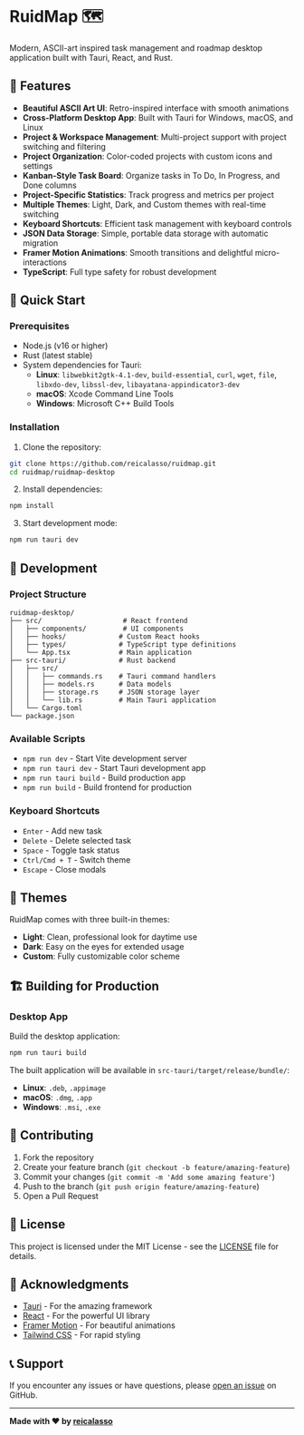 # RuidMap 🗺️

Modern, ASCII-art inspired task management and roadmap desktop application built with Tauri, React, and Rust.

## 🌟 Features

- **Beautiful ASCII Art UI**: Retro-inspired interface with smooth animations
- **Cross-Platform Desktop App**: Built with Tauri for Windows, macOS, and Linux
- **Project & Workspace Management**: Multi-project support with project switching and filtering
- **Project Organization**: Color-coded projects with custom icons and settings
- **Kanban-Style Task Board**: Organize tasks in To Do, In Progress, and Done columns
- **Project-Specific Statistics**: Track progress and metrics per project
- **Multiple Themes**: Light, Dark, and Custom themes with real-time switching
- **Keyboard Shortcuts**: Efficient task management with keyboard controls
- **JSON Data Storage**: Simple, portable data storage with automatic migration
- **Framer Motion Animations**: Smooth transitions and delightful micro-interactions
- **TypeScript**: Full type safety for robust development

## 🚀 Quick Start

### Prerequisites

- Node.js (v16 or higher)
- Rust (latest stable)
- System dependencies for Tauri:
  - **Linux**: `libwebkit2gtk-4.1-dev`, `build-essential`, `curl`, `wget`, `file`, `libxdo-dev`, `libssl-dev`, `libayatana-appindicator3-dev`
  - **macOS**: Xcode Command Line Tools
  - **Windows**: Microsoft C++ Build Tools

### Installation

1. Clone the repository:
```bash
git clone https://github.com/reicalasso/ruidmap.git
cd ruidmap/ruidmap-desktop
```

2. Install dependencies:
```bash
npm install
```

3. Start development mode:
```bash
npm run tauri dev
```

## 🔧 Development

### Project Structure

```
ruidmap-desktop/
├── src/                    # React frontend
│   ├── components/         # UI components
│   ├── hooks/             # Custom React hooks
│   ├── types/             # TypeScript type definitions
│   └── App.tsx            # Main application
├── src-tauri/             # Rust backend
│   ├── src/
│   │   ├── commands.rs    # Tauri command handlers
│   │   ├── models.rs      # Data models
│   │   ├── storage.rs     # JSON storage layer
│   │   └── lib.rs         # Main Tauri application
│   └── Cargo.toml
└── package.json
```

### Available Scripts

- `npm run dev` - Start Vite development server
- `npm run tauri dev` - Start Tauri development app
- `npm run tauri build` - Build production app
- `npm run build` - Build frontend for production

### Keyboard Shortcuts

- `Enter` - Add new task
- `Delete` - Delete selected task
- `Space` - Toggle task status
- `Ctrl/Cmd + T` - Switch theme
- `Escape` - Close modals

## 🎨 Themes

RuidMap comes with three built-in themes:

- **Light**: Clean, professional look for daytime use
- **Dark**: Easy on the eyes for extended usage
- **Custom**: Fully customizable color scheme

## 🏗️ Building for Production

### Desktop App

Build the desktop application:

```bash
npm run tauri build
```

The built application will be available in `src-tauri/target/release/bundle/`:
- **Linux**: `.deb`, `.appimage`
- **macOS**: `.dmg`, `.app`
- **Windows**: `.msi`, `.exe`

## 🤝 Contributing

1. Fork the repository
2. Create your feature branch (`git checkout -b feature/amazing-feature`)
3. Commit your changes (`git commit -m 'Add some amazing feature'`)
4. Push to the branch (`git push origin feature/amazing-feature`)
5. Open a Pull Request

## 📝 License

This project is licensed under the MIT License - see the [LICENSE](LICENSE) file for details.

## 🙏 Acknowledgments

- [Tauri](https://tauri.app/) - For the amazing framework
- [React](https://reactjs.org/) - For the powerful UI library
- [Framer Motion](https://www.framer.com/motion/) - For beautiful animations
- [Tailwind CSS](https://tailwindcss.com/) - For rapid styling

## 📞 Support

If you encounter any issues or have questions, please [open an issue](https://github.com/reicalasso/ruidmap/issues) on GitHub.

---

**Made with ❤️ by [reicalasso](https://github.com/reicalasso)**